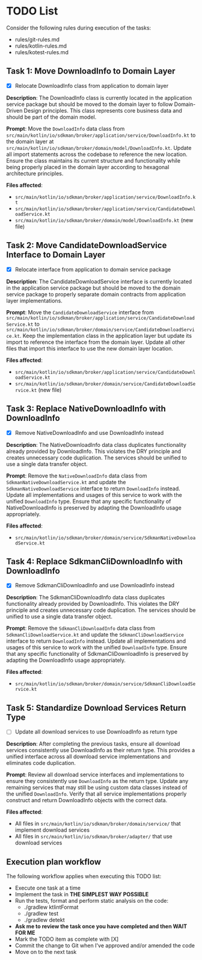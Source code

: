 # TODO List

Consider the following rules during execution of the tasks:
- rules/git-rules.md
- rules/kotlin-rules.md
- rules/kotest-rules.md

## Task 1: Move DownloadInfo to Domain Layer

- [X] Relocate DownloadInfo class from application to domain layer

**Description**: The DownloadInfo class is currently located in the application service package but should be moved to the domain layer to follow Domain-Driven Design principles. This class represents core business data and should be part of the domain model.

**Prompt**: Move the `DownloadInfo` data class from `src/main/kotlin/io/sdkman/broker/application/service/DownloadInfo.kt` to the domain layer at `src/main/kotlin/io/sdkman/broker/domain/model/DownloadInfo.kt`. Update all import statements across the codebase to reference the new location. Ensure the class maintains its current structure and functionality while being properly placed in the domain layer according to hexagonal architecture principles.

**Files affected**:
- `src/main/kotlin/io/sdkman/broker/application/service/DownloadInfo.kt`
- `src/main/kotlin/io/sdkman/broker/application/service/CandidateDownloadService.kt`
- `src/main/kotlin/io/sdkman/broker/domain/model/DownloadInfo.kt` (new file)

## Task 2: Move CandidateDownloadService Interface to Domain Layer

- [X] Relocate interface from application to domain service package

**Description**: The CandidateDownloadService interface is currently located in the application service package but should be moved to the domain service package to properly separate domain contracts from application layer implementations.

**Prompt**: Move the `CandidateDownloadService` interface from `src/main/kotlin/io/sdkman/broker/application/service/CandidateDownloadService.kt` to `src/main/kotlin/io/sdkman/broker/domain/service/CandidateDownloadService.kt`. Keep the implementation class in the application layer but update its import to reference the interface from the domain layer. Update all other files that import this interface to use the new domain layer location.

**Files affected**:
- `src/main/kotlin/io/sdkman/broker/application/service/CandidateDownloadService.kt`
- `src/main/kotlin/io/sdkman/broker/domain/service/CandidateDownloadService.kt` (new file)

## Task 3: Replace NativeDownloadInfo with DownloadInfo

- [X] Remove NativeDownloadInfo and use DownloadInfo instead

**Description**: The NativeDownloadInfo data class duplicates functionality already provided by DownloadInfo. This violates the DRY principle and creates unnecessary code duplication. The services should be unified to use a single data transfer object.

**Prompt**: Remove the `NativeDownloadInfo` data class from `SdkmanNativeDownloadService.kt` and update the `SdkmanNativeDownloadService` interface to return `DownloadInfo` instead. Update all implementations and usages of this service to work with the unified `DownloadInfo` type. Ensure that any specific functionality of NativeDownloadInfo is preserved by adapting the DownloadInfo usage appropriately.

**Files affected**:
- `src/main/kotlin/io/sdkman/broker/domain/service/SdkmanNativeDownloadService.kt`

## Task 4: Replace SdkmanCliDownloadInfo with DownloadInfo

- [X] Remove SdkmanCliDownloadInfo and use DownloadInfo instead

**Description**: The SdkmanCliDownloadInfo data class duplicates functionality already provided by DownloadInfo. This violates the DRY principle and creates unnecessary code duplication. The services should be unified to use a single data transfer object.

**Prompt**: Remove the `SdkmanCliDownloadInfo` data class from `SdkmanCliDownloadService.kt` and update the `SdkmanCliDownloadService` interface to return `DownloadInfo` instead. Update all implementations and usages of this service to work with the unified `DownloadInfo` type. Ensure that any specific functionality of SdkmanCliDownloadInfo is preserved by adapting the DownloadInfo usage appropriately.

**Files affected**:
- `src/main/kotlin/io/sdkman/broker/domain/service/SdkmanCliDownloadService.kt`

## Task 5: Standardize Download Services Return Type

- [ ] Update all download services to use DownloadInfo as return type

**Description**: After completing the previous tasks, ensure all download services consistently use DownloadInfo as their return type. This provides a unified interface across all download service implementations and eliminates code duplication.

**Prompt**: Review all download service interfaces and implementations to ensure they consistently use `DownloadInfo` as the return type. Update any remaining services that may still be using custom data classes instead of the unified `DownloadInfo`. Verify that all service implementations properly construct and return DownloadInfo objects with the correct data.

**Files affected**:
- All files in `src/main/kotlin/io/sdkman/broker/domain/service/` that implement download services
- All files in `src/main/kotlin/io/sdkman/broker/adapter/` that use download services

## Execution plan workflow

The following workflow applies when executing this TODO list:
- Execute one task at a time
- Implement the task in **THE SIMPLEST WAY POSSIBLE**
- Run the tests, format and perform static analysis on the code:
    - ./gradlew ktlintFormat
    - ./gradlew test
    - ./gradlew detekt
- **Ask me to review the task once you have completed and then WAIT FOR ME**
- Mark the TODO item as complete with [X]
- Commit the change to Git when I've approved and/or amended the code
- Move on to the next task
